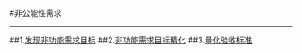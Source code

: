 #非公能性需求

---

##1.[发现非功能需求目标](/发现非功能需求目标.md)
##2.[非功能需求目标精化](/非功能需求目标精化.md)
##3.[量化验收标准](/量化验收标准.md)